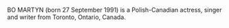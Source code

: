 BO MARTYN (born 27 September 1991) is a Polish-Canadian actress, singer and writer from Toronto, Ontario, Canada.
